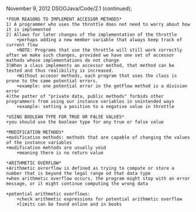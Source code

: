 November 9, 2012
	DSOOJava/Code/2.1 (continued);
	
	*FOUR REASONS TO IMPLEMENT ACCESSOR METHODS*
	1) A programmer who uses the throttle does not need to worry about how it is implemented
	2) Allows for later changes of the implementation of the throttle
		+perhaps adding a new member variable that always keep track of current flow
		+NOTE: Programs that use the throttle will still work correctly after we make such changes, provided we have one set of accessor mathods whose implementations do not change
	3)When a class implements an accessor method, that method can be tested and thus realibility is increased.
		+Without accesor methods, each program that uses the class is prone to the same potential errors. 
		+example: one potential error in the getFlow method is a division error 
	4)the patter of "private data, public methods" forbids other programmers from using our instance variables in unintended ways
		+example: setting a position to a negative value in throttle

	*USING BOOLEAN TYPE FOR TRUE OR FALSE VALUES*
	+you should use the boolean type for any true or false value

	*MODIFICATION METHODS*
	+modification methods: methods that are capable of changing the values of the instance variables	
	+modification mehtods are usually void
		+meaning there is no return value

	*ARITHMETIC OVERFLOW*
	+Arithmetic ovrerflow is defined as trying to compute or store a number that is beyond the legal range od that data type
	+when arithmetic overflow occurs, the program might stop with an error message, or it might continue computing the wrong data

	+potential arithmetic overflows:
		+check arithmetic expressions for potential arithmetic overflow
		+limits can be found online and in books
